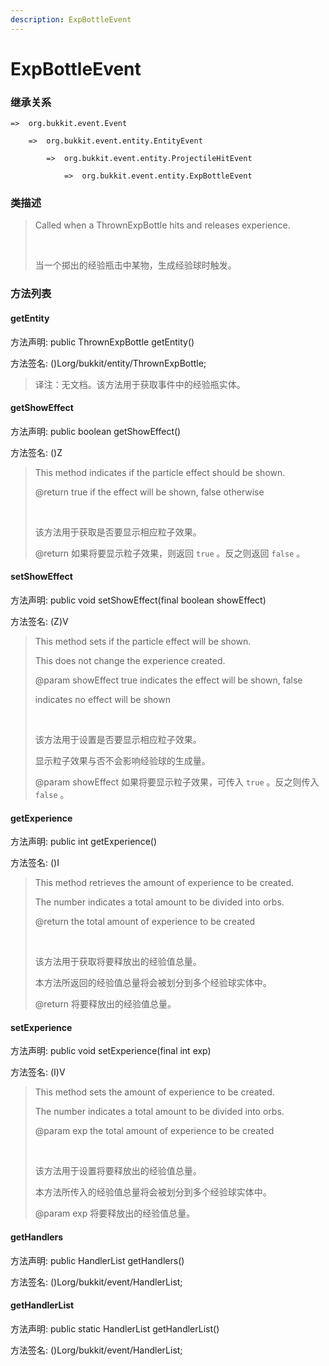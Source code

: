 ```yaml
---
description: ExpBottleEvent
---
```


# ExpBottleEvent

### 继承关系

    =>  org.bukkit.event.Event

        =>  org.bukkit.event.entity.EntityEvent

            =>  org.bukkit.event.entity.ProjectileHitEvent

                =>  org.bukkit.event.entity.ExpBottleEvent

### 类描述

> Called when a ThrownExpBottle hits and releases experience.
> 
> <br>
> 
> 当一个掷出的经验瓶击中某物，生成经验球时触发。

### 方法列表

#### getEntity

方法声明: public ThrownExpBottle getEntity()

方法签名: ()Lorg/bukkit/entity/ThrownExpBottle;

> 译注：无文档。该方法用于获取事件中的经验瓶实体。

#### getShowEffect

方法声明: public boolean getShowEffect()

方法签名: ()Z

> This method indicates if the particle effect should be shown.
> 
> @return true if the effect will be shown, false otherwise
> 
> <br>
> 
> 该方法用于获取是否要显示相应粒子效果。
> 
> @return 如果将要显示粒子效果，则返回 `true` 。反之则返回 `false` 。

#### setShowEffect

方法声明: public void setShowEffect(final boolean showEffect)

方法签名: (Z)V

> This method sets if the particle effect will be shown.
> 
> This does not change the experience created.
> 
> @param showEffect true indicates the effect will be shown, false
> 
> indicates no effect will be shown
> 
> <br>
> 
> 该方法用于设置是否要显示相应粒子效果。
> 
> 显示粒子效果与否不会影响经验球的生成量。
> 
> @param showEffect 如果将要显示粒子效果，可传入 `true` 。反之则传入 `false` 。

#### getExperience

方法声明: public int getExperience()

方法签名: ()I

> This method retrieves the amount of experience to be created.
> 
> The number indicates a total amount to be divided into orbs.
> 
> @return the total amount of experience to be created
> 
> <br>
> 
> 该方法用于获取将要释放出的经验值总量。
> 
> 本方法所返回的经验值总量将会被划分到多个经验球实体中。
> 
> @return 将要释放出的经验值总量。

#### setExperience

方法声明: public void setExperience(final int exp)

方法签名: (I)V

> This method sets the amount of experience to be created.
> 
> The number indicates a total amount to be divided into orbs.
> 
> @param exp the total amount of experience to be created
> 
> <br>
> 
> 该方法用于设置将要释放出的经验值总量。
> 
> 本方法所传入的经验值总量将会被划分到多个经验球实体中。
> 
> @param exp 将要释放出的经验值总量。

#### getHandlers

方法声明: public HandlerList getHandlers()

方法签名: ()Lorg/bukkit/event/HandlerList;

#### getHandlerList

方法声明: public static HandlerList getHandlerList()

方法签名: ()Lorg/bukkit/event/HandlerList;